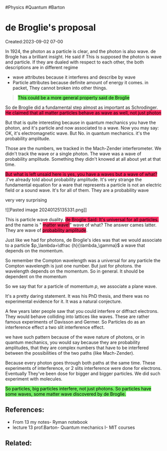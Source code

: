 #Physics #Quantum #Barton 

# de Broglie's proposal
Created:2023-09-02 07-00

In 1924, the photon as a particle is clear, and the photon is also wave. de Brogle has  a brilliant insight. He said if This is supposed the photon is wave and particle. If they are dualed with respect to each other, the both descriptions are in different regime

- wave attributes because it interferes and describe by wave
- Particle attributes because definite amount  of energy it comes. in packet, They cannot broken into other things.
> <mark style="background: #2BE611A6;">This could be a more general property said de Broglie</mark>


So de Broglie did a fundamental step almost as important as Schrodinger. <mark style="background: #FF2C61;">He claimed that all matter particles behave as wave as well, not just photon</mark>

But that is quite interesting because in quantum mechanics you have the photon, and it's particle and now associated to a wave. Now you may say: OK, it's electromagnetic wave. But No. in quantum mechanics. it's the probability amplitude.

Those are the numbers, we tracked in the Mach-Zender interferometer. We didn't track the wave or a single photon. The wave was a wave of probability amplitude. Something they didn't knowed at all about yet at that time.

<mark style="background: #FF2C61;">But what is left unsaid here is yes, you have a waves but a wave of what?</mark> .I've already told about probability amplitude. It's very strange the fundamental equation for a ware that represents a particle is not an electric field or a sound wave. It's for all of them. They are a probability wave

very very surprising

![[Pasted image 20240125135331.png]]



This is particle wave duality. <mark style="background: #FF2C61;">de Broglie Said: It's universal for all particles. </mark>and the name is " <mark style="background: #FF2C61;">matter wave!</mark>" wave of what? The answer cames latter. They are wave of <mark style="background: #FF2C61;">probability amplitude</mark>.



Just like we had for photons, de Broglie's ides was that we would associate to a particle $p_\lambda=\dfrac {h}{\lambda_\gamma}$ a wave that depends on the momentum. 

So remember the Compton wavelength was a universal for any particle the Compton wavelength is just one number. But just for photons. the wavelength depends on the momentum. So in general. It should be dependent on the momentum

So we say that for a particle of momentum $p$, we associate a plane wave.






It's a pretty daring statement. It was his PhD  thesis, and there was no experimental evidence for it. It was a natural conjecture.

A few years later people saw that you could interfere or diffract electrons. They would behave colliding into lattices like waves. These are rather famous experiments of Davisson and Germer.  So Particles do as an interference effect a two slit interference effect.

> 

we have such pattern because of the wave nature of photons, or in quantum mechanics, you would say because they are probability amplitudes, that they are complex numbers that have to be interfered between the possibilities of  the two paths (like Mach-Zender).


Because every photon goes through both paths at the same time. These experiments of interference, or 2 slits interference were done for electrons. Eventually They've been dose for bigger and bigger particles.  We did such experiment with molecules.

<mark style="background: #2BE611A6;">So particles, big particles interfere, not just photons. So particles have some waves, some matter wave discovered by de Broglie.</mark>


## References:
- From 13 my notes- Ryman notebook
- lecture 13 prof.Barton- Quantum mechanics I- MIT courses

## Related:



